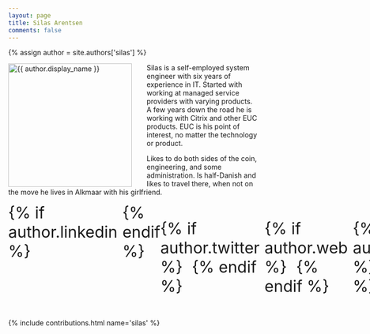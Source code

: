 ```yaml
---
layout: page
title: Silas Arentsen
comments: false
---
```

{% assign author = site.authors['silas'] %}

<img style="float: left; width: 250px; margin-right: 30px;" src="{{ site.url }}{{ author.picture | relative_url }}" alt="{{ author.display_name }}"> Silas is a self-employed system engineer with six years of experience in IT. Started with working at managed service providers with varying products.
A few years down the road he is working with Citrix and other EUC products. EUC is his point of interest, no matter the technology or product.

Likes to do both sides of the coin, engineering, and some administration. Is half-Danish and likes to travel there, when not on the move he lives in Alkmaar with his girlfriend.

<div style="display: inline-flex; font-size: 32px;">
{% if author.linkedin %}
<a style="padding: 5px;" href="{{author.linkedin}}" target="_blank"><i class="ion ion-logo-linkedin"></i></a>
{% endif %}

{% if author.twitter %}
<a style="padding: 5px;" href="{{author.twitter}}" target="_blank"><i class="ion ion-logo-twitter"></i></a>
{% endif %}

{% if author.web %}
<a style="padding: 5px;" href="{{author.web}}" target="_blank"><i class="ion ion-logo-wordpress"></i></a>
{% endif %}

{% if author.github %}
<a style="padding: 5px;" href="{{author.github}}" target="_blank"><i class="ion ion-logo-github"></i></a>
{% endif %}

{% if author.reddit %}
<a style="padding: 5px;" href="{{author.reddit}}" target="_blank"><i class="ion ion-logo-reddit"></i></a>
{% endif %}
</div>

{% include contributions.html name='silas' %}